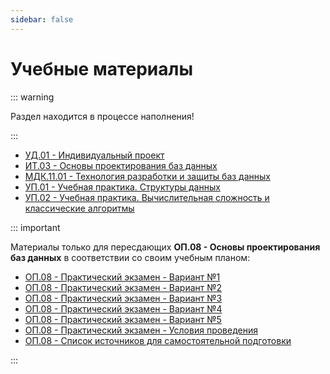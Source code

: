 ```yaml
---
sidebar: false
---
```


# Учебные материалы

::: warning

Раздел находится в процессе наполнения!

:::

- [УД.01 - Индивидуальный проект](/disciplines/ud01/)
- [ИТ.03 - Основы проектирования баз данных](/disciplines/it03/)
- [МДК.11.01 - Технология разработки и защиты баз данных](/disciplines/mdk1101/)
- [УП.01 - Учебная практика. Структуры данных](/disciplines/up01/)
- [УП.02 - Учебная практика. Вычислительная сложность и классические алгоритмы](/disciplines/up02/)

::: important

Материалы только для пересдающих **ОП.08 - Основы проектирования баз данных** в соответствии со своим учебным планом:

- [ОП.08 - Практический экзамен - Вариант №1](/disciplines/op08/op08_exam_var_1.md)
- [ОП.08 - Практический экзамен - Вариант №2](/disciplines/op08/op08_exam_var_2.md)
- [ОП.08 - Практический экзамен - Вариант №3](/disciplines/op08/op08_exam_var_3.md)
- [ОП.08 - Практический экзамен - Вариант №4](/disciplines/op08/op08_exam_var_4.md)
- [ОП.08 - Практический экзамен - Вариант №5](/disciplines/op08/op08_exam_var_5.md)
- [ОП.08 - Практический экзамен - Условия проведения](/disciplines/op08/op08_exam.md)
- [ОП.08 - Список источников для самостоятельной подготовки](/disciplines/op08/op08_sources.md)

:::

